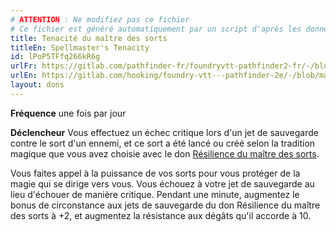 ```yaml
---
# ATTENTION : Ne modifiez pas ce fichier
# Ce fichier est généré automatiquement par un script d'après les données du module Foundry VTT officiel et de sa traduction
title: Tenacité du maître des sorts
titleEn: Spellmaster's Tenacity
id: lPoP5TFfq266kR6g
urlFr: https://gitlab.com/pathfinder-fr/foundryvtt-pathfinder2-fr/-/blob/master/data/feats/lPoP5TFfq266kR6g.htm
urlEn: https://gitlab.com/hooking/foundry-vtt---pathfinder-2e/-/blob/master/packs/data/feats.db/spellmaster-s-tenacity.json
layout: dons
---
```

**Fréquence** une fois par jour

**Déclencheur** Vous effectuez un échec critique lors d'un jet de sauvegarde contre le sort d'un ennemi, et ce sort a été lancé ou créé selon la tradition magique que vous avez choisie avec le don [Résilience du maître des sorts](résilience-du-maître-des-sorts.html).

Vous faites appel à la puissance de vos sorts pour vous protéger de la magie qui se dirige vers vous. Vous échouez à votre jet de sauvegarde au lieu d'échouer de manière critique. Pendant une minute, augmentez le bonus de circonstance aux jets de sauvegarde du don Résilience du maître des sorts à +2, et augmentez la résistance aux dégâts qu'il accorde à 10.
